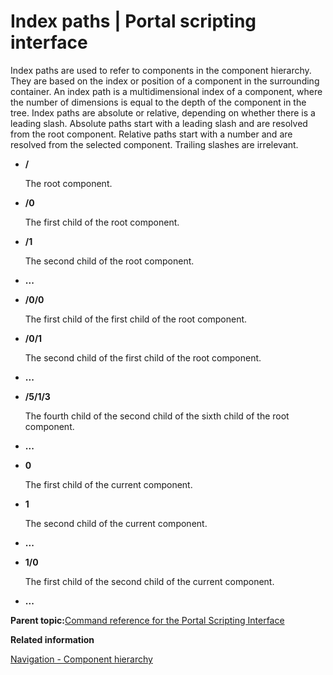 # Index paths \| Portal scripting interface

Index paths are used to refer to components in the component hierarchy. They are based on the index or position of a component in the surrounding container. An index path is a multidimensional index of a component, where the number of dimensions is equal to the depth of the component in the tree. Index paths are absolute or relative, depending on whether there is a leading slash. Absolute paths start with a leading slash and are resolved from the root component. Relative paths start with a number and are resolved from the selected component. Trailing slashes are irrelevant.

-   **/**

    The root component.

-   **/0**

    The first child of the root component.

-   **/1**

    The second child of the root component.

-   **...**
-   **/0/0**

    The first child of the first child of the root component.

-   **/0/1**

    The second child of the first child of the root component.

-   **...**
-   **/5/1/3**

    The fourth child of the second child of the sixth child of the root component.

-   **...**
-   **0**

    The first child of the current component.

-   **1**

    The second child of the current component.

-   **...**
-   **1/0**

    The first child of the second child of the current component.

-   **...**

**Parent topic:**[Command reference for the Portal Scripting Interface](../admin-system/adpsicrf.md)

**Related information**  


[Navigation - Component hierarchy ](../admin-system/navigation_compnt_hrchy.md)

